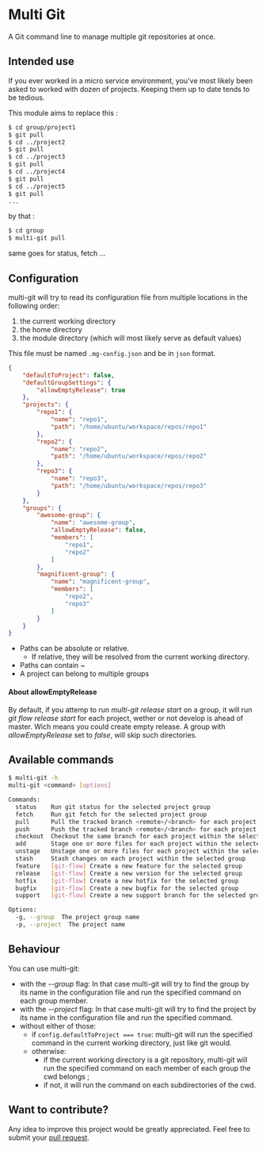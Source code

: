 # Multi Git

A Git command line to manage multiple git repositories at once.

## Intended use
If you ever worked in a micro service environment, you've most likely been asked to worked with dozen of projects.
Keeping them up to date tends to be tedious.

This module aims to replace this :
````bash
$ cd group/project1
$ git pull
$ cd ../project2
$ git pull
$ cd ../project3
$ git pull
$ cd ../project4
$ git pull
$ cd ../project5
$ git pull
...
````
by that :
````bash
$ cd group
$ multi-git pull
````

same goes for status, fetch ...

## Configuration
multi-git will try to read its configuration file from multiple locations in the following order:
1. the current working directory
2. the home directory
3. the module directory (which will most likely serve as default values)

This file must be named `.mg-config.json` and be in `json` format.

````json
{
    "defaultToProject": false,
    "defaultGroupSettings": {
        "allowEmptyRelease": true
    },
    "projects": {
        "repo1": {
            "name": "repo1",
            "path": "/home/ubuntu/workspace/repos/repo1"
        },
        "repo2": {
            "name": "repo2",
            "path": "/home/ubuntu/workspace/repos/repo2"
        },
        "repo3": {
            "name": "repo3",
            "path": "/home/ubuntu/workspace/repos/repo3"
        }
    },
    "groups": {
        "awesome-group": {
            "name": "awesome-group",
            "allowEmptyRelease": false,
            "members": [
                "repo1",
                "repo2"
            ]
        },
        "magnificent-group": {
            "name": "magnificent-group",
            "members": [
                "repo2",
                "repo3"
            ]
        }
    }
}
````

* Paths can be absolute or relative.
    * If relative, they will be resolved from the current working directory.
* Paths can contain ~
* A project can belong to multiple groups

#### About allowEmptyRelease
By default, if you attemp to run *multi-git release start* on a group,
it will run *git flow release start* for each project, wether or not develop is ahead of master.
Wich means you could create empty release.
A group with *allowEmptyRelease* set to *false*, will skip such directories.

## Available commands

````bash
$ multi-git -h
multi-git <command> [options]

Commands:
  status    Run git status for the selected project group                                                [aliases: st]
  fetch     Run git fetch for the selected project group                                                 [aliases: fe]
  pull      Pull the tracked branch <remote>/<branch> for each project within the group                  [aliases: pl]
  push      Push the tracked branch <remote>/<branch> for each project within the group                  [aliases: ps]
  checkout  Checkout the same branch for each project within the selected group                          [aliases: co]
  add       Stage one or more files for each project within the selected group                            [aliases: a]
  unstage   Unstage one or more files for each project within the selected group
  stash     Stash changes on each project within the selected group
  feature   [git-flow] Create a new feature for the selected group                                       [aliases: ft]
  release   [git-flow] Create a new version for the selected group                                       [aliases: rl]
  hotfix    [git-flow] Create a new hotfix for the selected group                                        [aliases: hf]
  bugfix    [git-flow] Create a new bugfix for the selected group                                        [aliases: bf]
  support   [git-flow] Create a new support branch for the selected group                                [aliases: sp]

Options:
  -g, --group  The project group name
  -p, --project  The project name
````

Behaviour
-------------------------------------------------------------------
You can use multi-git:
* with the _--group_ flag: In that case multi-git will try to find the group by its name in the configuration file
and run the specified command on each group member.
* with the _--project_ flag: In that case multi-git will try to find the project by its name in the configuration file
and run the specified command.
* without either of those:
    * if ````config.defaultToProject === true````: multi-git will run the specified command in the current working
    directory, just like git would.
    * otherwise:
        * if the current working directory is a git repository, multi-git will run the specified command on each member
        of each group the cwd belongs ;
        * if not, it will run the command on each subdirectories of the cwd.

Want to contribute?
-------------------------------------------------------------------
Any idea to improve this project would be greatly appreciated.
Feel free to submit your [pull request](https://github.com/nicolas-schmitt/multi-git/pulls).
